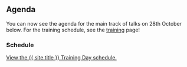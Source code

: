 ---
---

## Agenda 

You can now see the agenda for the main track of talks on 28th October below. For the training schedule, see the [training](Training) page!


### Schedule

<a id="sched-embed" href="https://{{ site.sched }}/2020-10-28/overview" data-sched-sidebar="no">View the {{ site.title }} Training Day schedule.</a><script type="text/javascript" src="https://{{ site.sched }}/js/embed.js"></script>

